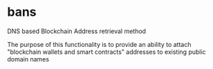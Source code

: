 # bans
DNS based Blockchain Address retrieval method

The purpose of this functionality is to provide an ability to attach
"blockchain wallets and smart contracts" addresses to existing public domain names
